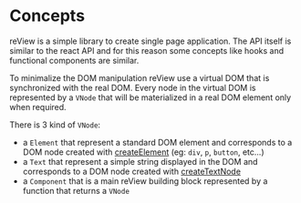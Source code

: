 # Concepts

reView is a simple library to create single page application. 
The API itself is similar to the react API and for this reason some concepts like hooks and functional components are similar.

To minimalize the DOM manipulation reView use a virtual DOM that is synchronized with the real DOM. 
Every node in the virtual DOM is represented by a `VNode` that will be materialized in a real DOM element only when required.

There is 3 kind of `VNode`:
- a `Element` that represent a standard DOM element and corresponds to a DOM node created with [createElement](https://developer.mozilla.org/en-US/docs/Web/API/Document/createElement) (eg: `div`, `p`, `button`, etc...)
- a `Text` that represent a simple string displayed in the DOM and corresponds to a DOM node created with [createTextNode](https://developer.mozilla.org/en-US/docs/Web/API/Document/createElement) 
- a `Component` that is a main reView building block represented by a function that returns a `VNode`